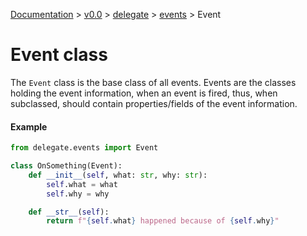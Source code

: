 [Documentation](/docs/documentation.md) >
 [v0.0](/docs/0.0/version.md) >
  [delegate](/docs/0.0/delegate/module.md) >
   [events](/docs/0.0/delegate/events/module.md) >
    Event

# Event class

The `Event` class is the base class of all events. Events are the classes holding the event information, when an event is fired, thus, when subclassed, should contain properties/fields of the event information.

#### Example
```python
from delegate.events import Event

class OnSomething(Event):
    def __init__(self, what: str, why: str):
        self.what = what
        self.why = why

    def __str__(self):
        return f"{self.what} happened because of {self.why}"

```
